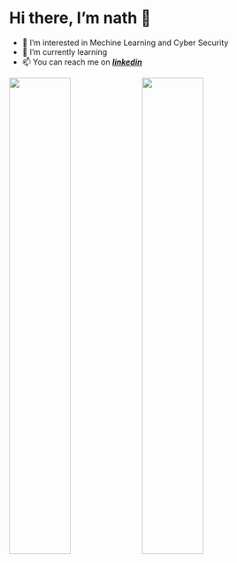 # Hi there, I’m nath 👋
- 👀 I’m interested in Mechine Learning and Cyber Security
- 🌱 I’m currently learning 
- 📫 You can reach me on [**_linkedin_**](https://www.linkedin.com/in/anathapindika-surja-putra-18632b204/)

<img align="left" width="47%" src="https://github-readme-stats.vercel.app/api?username=nath2006&show_icons=true&theme=radical"/>
      
<img align="left" width="47%"  src="https://github-readme-stats.vercel.app/api/top-langs/?username=nath2006&layout=compact"/>
 
 <!---


- 💞️ I’m looking to collaborate on ...
--->



<!---
nath2006/nath2006 is a ✨ special ✨ repository because its `README.md` (this file) appears on your GitHub profile.
You can click the Preview link to take a look at your changes.
--->
